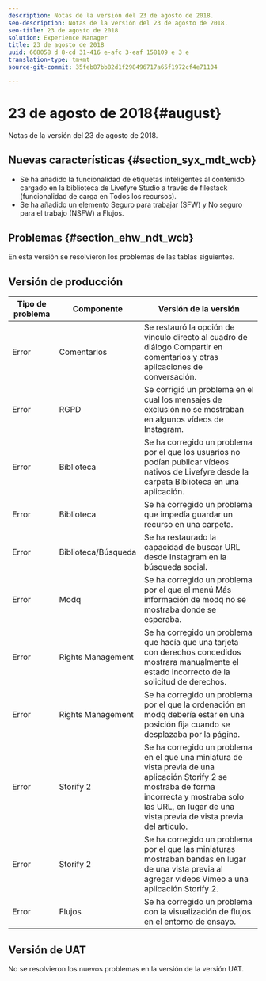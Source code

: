 ```yaml
---
description: Notas de la versión del 23 de agosto de 2018.
seo-description: Notas de la versión del 23 de agosto de 2018.
seo-title: 23 de agosto de 2018
solution: Experience Manager
title: 23 de agosto de 2018
uuid: 668058 d 8-cd 31-416 e-afc 3-eaf 158109 e 3 e
translation-type: tm+mt
source-git-commit: 35feb87bb82d1f298496717a65f1972cf4e71104

---
```



# 23 de agosto de 2018{#august}

Notas de la versión del 23 de agosto de 2018.

## Nuevas características {#section_syx_mdt_wcb}

* Se ha añadido la funcionalidad de etiquetas inteligentes al contenido cargado en la biblioteca de Livefyre Studio a través de filestack (funcionalidad de carga en Todos los recursos).
* Se ha añadido un elemento Seguro para trabajar (SFW) y No seguro para el trabajo (NSFW) a Flujos.

## Problemas {#section_ehw_ndt_wcb}

En esta versión se resolvieron los problemas de las tablas siguientes.

## Versión de producción

| **Tipo de problema** | **Componente** | **Versión de la versión** |
|---|---|---|
| Error | Comentarios | Se restauró la opción de vínculo directo al cuadro de diálogo Compartir en comentarios y otras aplicaciones de conversación. |
| Error | RGPD | Se corrigió un problema en el cual los mensajes de exclusión no se mostraban en algunos vídeos de Instagram. |
| Error | Biblioteca | Se ha corregido un problema por el que los usuarios no podían publicar vídeos nativos de Livefyre desde la carpeta Biblioteca en una aplicación. |
| Error | Biblioteca | Se ha corregido un problema que impedía guardar un recurso en una carpeta. |
| Error | Biblioteca/Búsqueda | Se ha restaurado la capacidad de buscar URL desde Instagram en la búsqueda social. |
| Error | Modq | Se ha corregido un problema por el que el menú Más información de modq no se mostraba donde se esperaba. |
| Error | Rights Management | Se ha corregido un problema que hacía que una tarjeta con derechos concedidos mostrara manualmente el estado incorrecto de la solicitud de derechos. |
| Error | Rights Management | Se ha corregido un problema por el que la ordenación en modq debería estar en una posición fija cuando se desplazaba por la página. |
| Error | Storify 2 | Se ha corregido un problema en el que una miniatura de vista previa de una aplicación Storify 2 se mostraba de forma incorrecta y mostraba solo las URL, en lugar de una vista previa de vista previa del artículo. |
| Error | Storify 2 | Se ha corregido un problema por el que las miniaturas mostraban bandas en lugar de una vista previa al agregar vídeos Vimeo a una aplicación Storify 2. |
| Error | Flujos | Se ha corregido un problema con la visualización de flujos en el entorno de ensayo. |

## Versión de UAT

No se resolvieron los nuevos problemas en la versión de la versión UAT.
